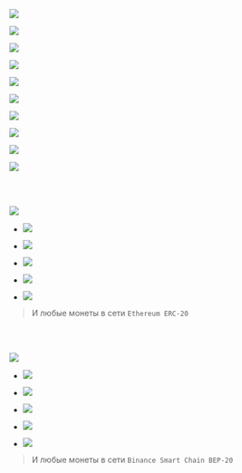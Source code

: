 [![](https://notabug.org/fftcc/Buy-me-a-coffee/raw/main/btc/btc.png)](https://notabug.org/fftcc/Buy-me-a-coffee/src/main/btc/btc.md)

[![](https://notabug.org/fftcc/Buy-me-a-coffee/raw/main/xmr/xmr.png)](https://notabug.org/fftcc/Buy-me-a-coffee/src/main/xmr/xmr.md)

[![](https://notabug.org/fftcc/Buy-me-a-coffee/raw/main/ada/ada.png)](https://notabug.org/fftcc/Buy-me-a-coffee/src/main/ada/ada.md)

[![](https://notabug.org/fftcc/Buy-me-a-coffee/raw/main/bch/bch.png)](https://notabug.org/fftcc/Buy-me-a-coffee/src/main/bch/bch.md)

[![](https://notabug.org/fftcc/Buy-me-a-coffee/raw/main/dash/dash.png)](https://notabug.org/fftcc/Buy-me-a-coffee/src/main/dash/dash.md)

[![](https://notabug.org/fftcc/Buy-me-a-coffee/raw/main/doge/doge.png)](https://notabug.org/fftcc/Buy-me-a-coffee/src/main/doge/doge.md)

[![](https://notabug.org/fftcc/Buy-me-a-coffee/raw/main/dot/dot.png)](https://notabug.org/fftcc/Buy-me-a-coffee/src/main/dot/dot.md)

[![](https://notabug.org/fftcc/Buy-me-a-coffee/raw/main/ltc/ltc.png)](https://notabug.org/fftcc/Buy-me-a-coffee/src/main/ltc/ltc.md)

[![](https://notabug.org/fftcc/Buy-me-a-coffee/raw/main/zec/zec.png)](https://notabug.org/fftcc/Buy-me-a-coffee/src/main/zec/zec.md)

[![](https://notabug.org/fftcc/Buy-me-a-coffee/raw/main/xrp/xrp.png)](https://notabug.org/fftcc/Buy-me-a-coffee/src/main/xrp/xrp.md)

<br>
<br>

[![](https://notabug.org/fftcc/Buy-me-a-coffee/raw/main/eth/eth.png)](https://notabug.org/fftcc/Buy-me-a-coffee/src/main/eth/eth.md)

- [![](https://notabug.org/fftcc/Buy-me-a-coffee/raw/main/eth/eth-usdt.png)](https://notabug.org/fftcc/Buy-me-a-coffee/src/main/eth/eth.md)

- [![](https://notabug.org/fftcc/Buy-me-a-coffee/raw/main/eth/eth-usdc.png)](https://notabug.org/fftcc/Buy-me-a-coffee/src/main/eth/eth.md)

- [![](https://notabug.org/fftcc/Buy-me-a-coffee/raw/main/eth/eth-shib.png)](https://notabug.org/fftcc/Buy-me-a-coffee/src/main/eth/eth.md)

- [![](https://notabug.org/fftcc/Buy-me-a-coffee/raw/main/eth/eth-dai.png)](https://notabug.org/fftcc/Buy-me-a-coffee/src/main/eth/eth.md)

- [![](https://notabug.org/fftcc/Buy-me-a-coffee/raw/main/eth/eth-uni.png)](https://notabug.org/fftcc/Buy-me-a-coffee/src/main/eth/eth.md)

> И любые монеты  в сети `Ethereum ERC-20`

<br>
<br>

[![](https://notabug.org/fftcc/Buy-me-a-coffee/raw/main/bsc-bep20/bsc-bep20-bnb.png)](https://notabug.org/fftcc/Buy-me-a-coffee/src/main/bsc-bep20/bsc-bep20.md)

- [![](https://notabug.org/fftcc/Buy-me-a-coffee/raw/main/bsc-bep20/bsc-bep20-usdt.png)](https://notabug.org/fftcc/Buy-me-a-coffee/src/main/bsc-bep20/bsc-bep20.md)

- [![](https://notabug.org/fftcc/Buy-me-a-coffee/raw/main/bsc-bep20/bsc-bep20-usdc.png)](https://notabug.org/fftcc/Buy-me-a-coffee/src/main/bsc-bep20/bsc-bep20.md)

- [![](https://notabug.org/fftcc/Buy-me-a-coffee/raw/main/bsc-bep20/bsc-bep20-shib.png)](https://notabug.org/fftcc/Buy-me-a-coffee/src/main/bsc-bep20/bsc-bep20.md)

- [![](https://notabug.org/fftcc/Buy-me-a-coffee/raw/main/bsc-bep20/bsc-bep20-dai.png)](https://notabug.org/fftcc/Buy-me-a-coffee/src/main/bsc-bep20/bsc-bep20.md)

- [![](https://notabug.org/fftcc/Buy-me-a-coffee/raw/main/bsc-bep20/bsc-bep20-uni.png)](https://notabug.org/fftcc/Buy-me-a-coffee/src/main/eth/eth.md)

> И любые монеты  в сети `Binance Smart Chain BEP-20`